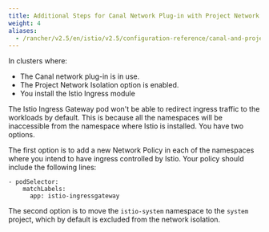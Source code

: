 ```yaml
---
title: Additional Steps for Canal Network Plug-in with Project Network Isolation
weight: 4
aliases:
  - /rancher/v2.5/en/istio/v2.5/configuration-reference/canal-and-project-network
---
```


In clusters where:

- The Canal network plug-in is in use.
- The Project Network Isolation option is enabled.
- You install the Istio Ingress module

The Istio Ingress Gateway pod won't be able to redirect ingress traffic to the workloads by default. This is because all the namespaces will be inaccessible from the namespace where Istio is installed. You have two options.

The first option is to add a new Network Policy in each of the namespaces where you intend to have ingress controlled by Istio. Your policy should include the following lines:

```
- podSelector:
    matchLabels:
      app: istio-ingressgateway
```

The second option is to move the `istio-system` namespace to the `system` project, which by default is excluded from the network isolation.